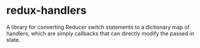 # redux-handlers
A library for converting Reducer switch statements to a dictionary map of handlers, which are simply callbacks that can directly modify the passed in state.
